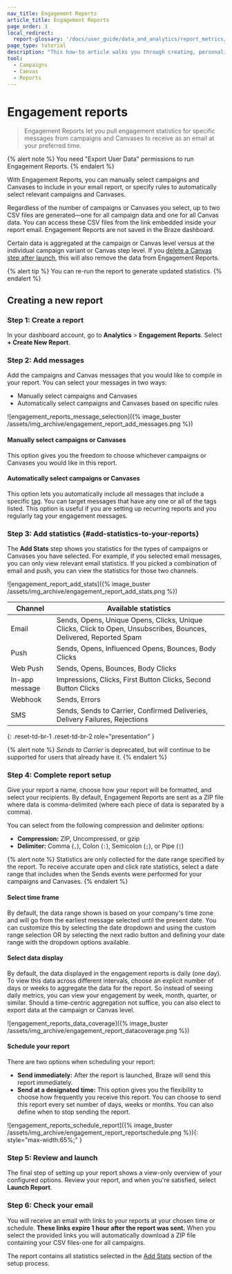 ```yaml
---
nav_title: Engagement Reports
article_title: Engagement Reports
page_order: 3
local_redirect:
  report-glossary: '/docs/user_guide/data_and_analytics/report_metrics/'
page_type: tutorial
description: "This how-to article walks you through creating, personalizing, and scheduling Engagement Reports for campaigns and Canvases."
tool:
  - Campaigns
  - Canvas
  - Reports
---
```


# Engagement reports

> Engagement Reports let you pull engagement statistics for specific messages from campaigns and Canvases to receive as an email at your preferred time.

{% alert note %}
You need "Export User Data" permissions to run Engagement Reports.
{% endalert %}

With Engagement Reports, you can manually select campaigns and Canvases to include in your email report, or specify rules to automatically select relevant campaigns and Canvases.

Regardless of the number of campaigns or Canvases you select, up to two CSV files are generated—one for all campaign data and one for all Canvas data. You can access these CSV files from the link embedded inside your report email. Engagement Reports are not saved in the Braze dashboard.

Certain data is aggregated at the campaign or Canvas level versus at the individual campaign variant or Canvas step level. If you [delete a Canvas step after launch]({{site.baseurl}}/user_guide/engagement_tools/canvas/managing_canvases/change_your_canvas_after_launch/#canvas-details), this will also remove the data from Engagement Reports.

{% alert tip %}
You can re-run the report to generate updated statistics.
{% endalert %}

## Creating a new report

### Step 1: Create a report

In your dashboard account, go to **Analytics** > **Engagement Reports**. Select **+ Create New Report**.

### Step 2: Add messages

Add the campaigns and Canvas messages that you would like to compile in your report. You can select your messages in two ways:

- Manually select campaigns and Canvases
- Automatically select campaigns and Canvases based on specific rules

![engagement_reports_message_selection]({% image_buster /assets/img_archive/engagement_report_add_messages.png %})

#### Manually select campaigns or Canvases

This option gives you the freedom to choose whichever campaigns or Canvases you would like in this report.

#### Automatically select campaigns or Canvases

This option lets you automatically include all messages that include a specific [tag]({{site.baseurl}}/user_guide/administrative/app_settings/tags/). You can target messages that have any one or all of the tags listed. This option is useful if you are setting up recurring reports and you regularly tag your engagement messages.

### Step 3: Add statistics {#add-statistics-to-your-reports}

The **Add Stats** step shows you statistics for the types of campaigns or Canvases you have selected. For example, if you selected email messages, you can only view relevant email statistics. If you picked a combination of email and push, you can view the statistics for those two channels.

![engagement_report_add_stats]({% image_buster /assets/img_archive/engagement_report_add_stats.png %})

| Channel | Available statistics |
| ------| --------------|
| Email | Sends, Opens, Unique Opens, Clicks, Unique Clicks, Click to Open, Unsubscribes, Bounces, Delivered, Reported Spam |
| Push  | Sends, Opens, Influenced Opens, Bounces, Body Clicks |
| Web Push | Sends, Opens, Bounces, Body Clicks |
| In-app message | Impressions, Clicks, First Button Clicks, Second Button Clicks |
| Webhook  |  Sends, Errors |
| SMS | Sends, Sends to Carrier, Confirmed Deliveries, Delivery Failures, Rejections |
{: .reset-td-br-1 .reset-td-br-2 role="presentation" }

{% alert note %}
*Sends to Carrier* is deprecated, but will continue to be supported for users that already have it.
{% endalert %}

### Step 4: Complete report setup

Give your report a name, choose how your report will be formatted, and select your recipients. By default, Engagement Reports are sent as a ZIP file where data is comma-delimited (where each piece of data is separated by a comma).

You can select from the following compression and delimiter options:

- **Compression:** ZIP, Uncompressed, or gzip
- **Delimiter:** Comma (`,`), Colon (`:`), Semicolon (`;`), or Pipe (`|`)

{% alert note %}
Statistics are only collected for the date range specified by the report. To receive accurate open and click rate statistics, select a date range that includes when the Sends events were performed for your campaigns and Canvases.
{% endalert %}

#### Select time frame

By default, the data range shown is based on your company's time zone and will go from the earliest message selected until the present date. You can customize this by selecting the date dropdown and using the custom range selection OR by selecting the next radio button and defining your date range with the dropdown options available.

#### Select data display

By default, the data displayed in the engagement reports is daily (one day). To view this data across different intervals, choose an explicit number of days or weeks to aggregate the data for the report. So instead of seeing daily metrics, you can view your engagement by week, month, quarter, or similar. Should a time-centric aggregation not suffice, you can also elect to export data at the campaign or Canvas level.

![engagement_reports_data_coverage]({% image_buster /assets/img_archive/engagement_report_datacoverage.png %})

#### Schedule your report

There are two options when scheduling your report:

- **Send immediately:** After the report is launched, Braze will send this report immediately.
- **Send at a designated time:** This option gives you the flexibility to choose how frequently you receive this report. You can choose to send this report every set number of days, weeks or months. You can also define when to stop sending the report.

![engagement_reports_schedule_report]({% image_buster /assets/img_archive/engagement_report_reportschedule.png %}){: style="max-width:65%;" }

### Step 5: Review and launch

The final step of setting up your report shows a view-only overview of your configured options. Review your report, and when you're satisfied, select **Launch Report**.

### Step 6: Check your email  

You will receive an email with links to your reports at your chosen time or schedule. **These links expire 1 hour after the report was sent.** When you select the provided links you will automatically download a ZIP file containing your CSV files-one for all campaigns.

The report contains all statistics selected in the [Add Stats](#add-statistics-to-your-reports) section of the setup process.


